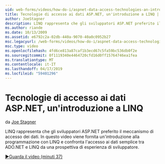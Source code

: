 ```yaml
---
uid: web-forms/videos/how-do-i/aspnet-data-access-technologies-an-introduction-to-linq
title: Tecnologie di accesso ai dati ASP.NET, un'introduzione a LINQ | Microsoft Docs
author: JoeStagner
description: LINQ rappresenta che gli sviluppatori ASP.NET preferito il meccanismo di accesso dei dati. In questo video viene fornita un'introduzione alla programmazione con LINQ e confronta dati semplice accesso betwee...
ms.author: riande
ms.date: 10/13/2009
ms.assetid: e6792c2a-02db-440a-9070-40a0c0952b27
msc.legacyurl: /web-forms/videos/how-do-i/aspnet-data-access-technologies-an-introduction-to-linq
msc.type: video
ms.openlocfilehash: 4fd6ce813a87caf1b3ecd67c5fa59bc536db0f2e
ms.sourcegitcommit: 0f1119340e4464720cfd16d0ff15764746ea1fea
ms.translationtype: MT
ms.contentlocale: it-IT
ms.lasthandoff: 04/17/2019
ms.locfileid: "59401296"
---
```

# <a name="aspnet-data-access-technologies-an-introduction-to-linq"></a>Tecnologie di accesso ai dati ASP.NET, un'introduzione a LINQ

da [Joe Stagner](https://github.com/JoeStagner)

LINQ rappresenta che gli sviluppatori ASP.NET preferito il meccanismo di accesso dei dati. In questo video viene fornita un'introduzione alla programmazione con LINQ e confronta l'accesso ai dati semplice tra ADO.NET e LINQ da una prospettiva di esperienza di sviluppatore.

[&#9654;Guarda il video (minuti 37)](https://channel9.msdn.com/Blogs/ASP-NET-Site-Videos/aspnet-data-access-technologies-an-introduction-to-linq)

